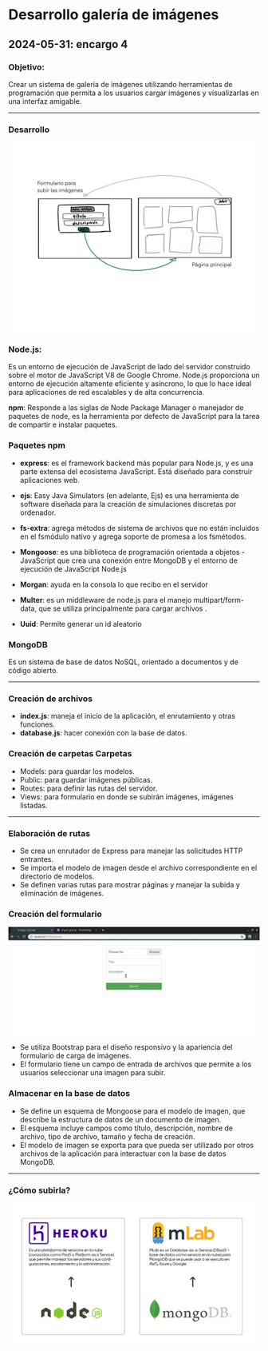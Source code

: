 # Desarrollo galería de imágenes
## 2024-05-31: encargo 4 

### **Objetivo**:
Crear un sistema de galería de imágenes utilizando herramientas de programación que permita a los usuarios cargar imágenes y visualizarlas en una interfaz amigable.


----
### Desarrollo

![imagen formulario](imagenesReadme/IMG_0673.JPG)

 ### Node.js:
Es un entorno de ejecución de JavaScript de lado del servidor construido sobre el motor de JavaScript V8 de Google Chrome. Node.js proporciona un entorno de ejecución altamente eficiente y asíncrono, lo que lo hace ideal para aplicaciones de red escalables y de alta concurrencia.

 **npm**: Responde a las siglas de Node Package Manager o manejador de paquetes de node, es la herramienta por defecto de JavaScript para la tarea de compartir e instalar paquetes.
 



### Paquetes npm

- **express**: es el framework backend más popular para Node.js, y es una parte extensa del ecosistema JavaScript. Está diseñado para construir aplicaciones web.
- **ejs**: Easy Java Simulators (en adelante, Ejs) es una herramienta de software diseñada para la creación de simulaciones discretas por ordenador.
- **fs-extra**:   agrega métodos de sistema de archivos que no están incluidos en el fsmódulo nativo y agrega soporte de promesa a los fsmétodos.
- **Mongoose**: es una biblioteca de programación orientada a objetos - JavaScript que crea una conexión entre MongoDB  y el entorno de ejecución de JavaScript Node.js 
- **Morgan**: ayuda en la consola lo que recibo en el servidor 
- **Multer**: es un middleware de node.js para el manejo multipart/form-data, que se utiliza principalmente para cargar archivos .

- **Uuid**: Permite generar un id aleatorio

### MongoDB
 Es un sistema de base de datos NoSQL, orientado a documentos y de código abierto.

-----
### Creación de archivos
- **index.js**: maneja el inicio de la aplicación, el enrutamiento y otras funciones.
- **database.js**: hacer conexión con la base de datos.

### Creación de carpetas Carpetas
- Models: para guardar los modelos.
- Public: para guardar imágenes públicas.
- Routes: para definir las rutas del servidor. 
- Views: para formulario en donde se subirán imágenes, imágenes listadas.
------
### Elaboración de rutas

- Se crea un enrutador de Express para manejar las solicitudes HTTP entrantes.
- Se importa el modelo de imagen desde el archivo correspondiente en el directorio de modelos.
- Se definen varias rutas para mostrar páginas y manejar la subida y eliminación de imágenes.

### Creación del formulario
![imagen formulario](imagenesReadme/IMG_1259.jpg)

- Se utiliza Bootstrap para el diseño responsivo y la apariencia del formulario de carga de imágenes.
- El formulario tiene un campo de entrada de archivos que permite a los usuarios seleccionar una imagen para subir.

### Almacenar en la base de datos
- Se define un esquema de Mongoose para el modelo de imagen, que describe la estructura de datos de un documento de imagen.
- El esquema incluye campos como título, descripción, nombre de archivo, tipo de archivo, tamaño y fecha de creación.
- El modelo de imagen se exporta para que pueda ser utilizado por otros archivos de la aplicación para interactuar con la base de datos MongoDB.

-----
### ¿Cómo subirla?
![imagen formulario](imagenesReadme/subida2.jpg)

